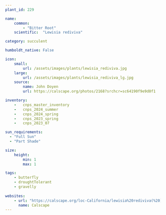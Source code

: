 ```yaml
---
plant_id: 229 

name: 
    common: 
        - "Bitter Root"
    scientific:  "Lewisia rediviva"  

category: succulent

humboldt_native: False

icon: 
    small: 
        url: /assets/images/plants/lewisia_rediviva.jpg 
    large: 
        url: /assets/images/plants/lewisia_rediviva_lg.jpg 
    source: 
        name: John Doyen 
        url: https://calscape.org/photos/2168?srchcr=sc64190f9e9d0f1

inventory: 
    -   cnps_master_inventory
    -   cnps_2024_summer
    -   cnps_2024_spring
    -   cnps_2023_spring
    -   cnps_2023_07 

sun_requirements:
  - "Full Sun"
  - "Part Shade"

size:
    height: 
        min: 1 
        max: 1 

tags:
    - butterfly
    - droughtTolerant
    - gravelly
 
websites: 
    - url: "https://calscape.org/loc-California/lewisia%20rediviva(%20)"
      name: Calscape
---
```








